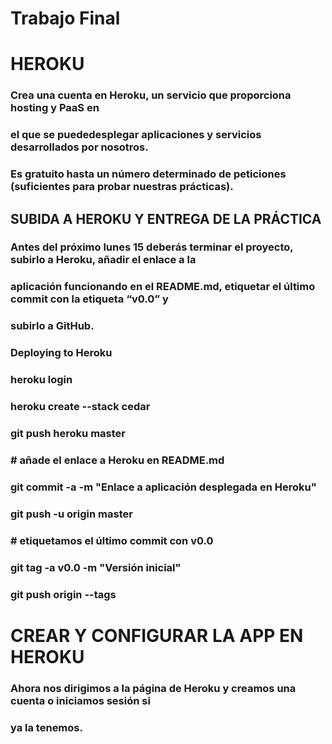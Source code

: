 # Trabajo Final

# HEROKU

### Crea una cuenta en Heroku, un servicio que proporciona hosting y PaaS en 
### el que se puededesplegar aplicaciones y servicios desarrollados por nosotros. 
### Es gratuito hasta un número determinado de peticiones (suficientes para probar nuestras prácticas).


## SUBIDA A HEROKU Y ENTREGA DE LA PRÁCTICA
### Antes del próximo lunes 15 deberás terminar el proyecto, subirlo a Heroku, añadir el enlace a la
### aplicación funcionando en el README.md, etiquetar el último commit con la etiqueta “v0.0” y
### subirlo a GitHub.


### Deploying to Heroku
### heroku login
### heroku create --stack cedar
### git push heroku master
### # añade el enlace a Heroku en README.md
### git commit -a -m "Enlace a aplicación desplegada en Heroku"
### git push -u origin master
### # etiquetamos el último commit con v0.0
### git tag -a v0.0 -m "Versión inicial"
### git push origin --tags


# CREAR Y CONFIGURAR LA APP EN HEROKU
### Ahora nos dirigimos a la página de Heroku y creamos una cuenta o iniciamos sesión si
### ya la tenemos.